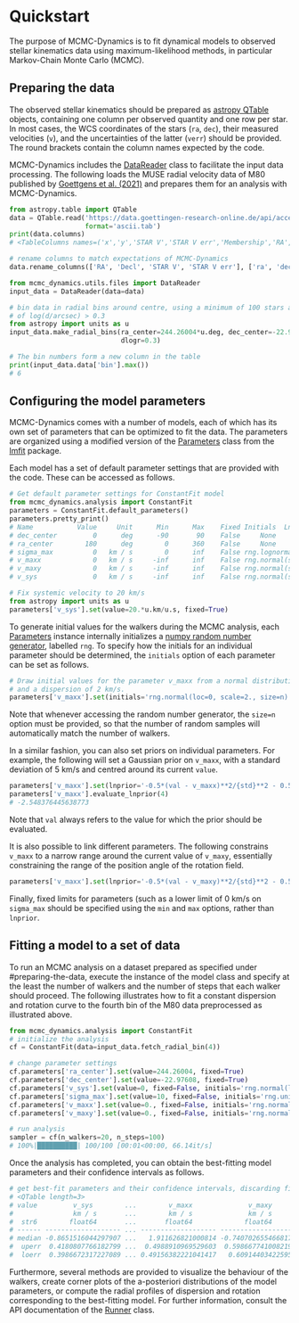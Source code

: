 # Quickstart

The purpose of MCMC-Dynamics is to fit dynamical models to  observed stellar kinematics data
using maximum-likelihood methods, in particular Markov-Chain Monte Carlo (MCMC).

## Preparing the data

The observed stellar kinematics should be prepared as [astropy QTable](https://docs.astropy.org/en/stable/table/) objects, containing one column per observed quantity
and one row per star. In most cases, the WCS coordinates of the stars (`ra`, `dec`), their
measured velocities (`v`), and the uncertainties of the latter (`verr`) should be provided.
The round brackets contain the column names expected by the code.

MCMC-Dynamics includes the [DataReader](mcmc_dynamics.utils.files.data_reader.DataReader)
class to facilitate the input data processing. The following loads the  MUSE radial velocity data
of M80 published by
[Goettgens et al. (2021)](https://ui.adsabs.harvard.edu/abs/2021MNRAS.507.4788G/abstract) and prepares them for an
analysis with MCMC-Dynamics.

```python
from astropy.table import QTable
data = QTable.read('https://data.goettingen-research-online.de/api/access/datafile/:persistentId?persistentId=doi:10.25625/VCNHOR/U1IQHD',
                   format='ascii.tab')
print(data.columns)
# <TableColumns names=('x','y','STAR V','STAR V err','Membership','RA','Decl')>

# rename columns to match expectations of MCMC-Dynamics
data.rename_columns(['RA', 'Decl', 'STAR V', 'STAR V err'], ['ra', 'dec', 'v', 'verr'])

from mcmc_dynamics.utils.files import DataReader
input_data = DataReader(data=data)

# bin data in radial bins around centre, using a minimum of 100 stars and a minimum log-radial range
# of log(d/arcsec) > 0.3
from astropy import units as u
input_data.make_radial_bins(ra_center=244.26004*u.deg, dec_center=-22.97608*u.deg, nstars=100,
                            dlogr=0.3)

# The bin numbers form a new column in the table
print(input_data.data['bin'].max())
# 6
```

## Configuring the model parameters

MCMC-Dynamics comes with a number of models, each of which has its own set of parameters that
can be optimized to fit the data. The parameters are organized using a modified  version of
the [Parameters](mcmc_dynamics.parameter.Parameters) class from the
[lmfit](https://lmfit.github.io/lmfit-py/parameters.html) package.

Each model has a set of default parameter settings that are provided with the code. These can
be accessed as follows.

```python
# Get default parameter settings for ConstantFit model
from mcmc_dynamics.analysis import ConstantFit
parameters = ConstantFit.default_parameters()
parameters.pretty_print()
# Name           Value     Unit      Min      Max    Fixed Initials  Lnprior
# dec_center         0      deg      -90       90    False     None     None
# ra_center        180      deg        0      360    False     None     None
# sigma_max          0   km / s        0      inf    False rng.lognormal(size=n)     None
# v_maxx             0   km / s     -inf      inf    False rng.normal(size=n)     None
# v_maxy             0   km / s     -inf      inf    False rng.normal(size=n)     None
# v_sys              0   km / s     -inf      inf    False rng.normal(size=n)     None

# Fix systemic velocity to 20 km/s
from astropy import units as u
parameters['v_sys'].set(value=20.*u.km/u.s, fixed=True)
```

To generate initial values for the walkers during the MCMC analysis, each
[Parameters](mcmc_dynamics.parameter.Parameters) instance internally initializes a [numpy random
number generator](https://numpy.org/doc/stable/reference/random/index.html#random-sampling-numpy-random),
labelled `rng`.
To specify how the initials for an individual parameter should be determined, the `initials`
option of each parameter can be set as follows.
```python
# Draw initial values for the parameter v_maxx from a normal distribution with a mean of 0 km/s
# and a dispersion of 2 km/s.
parameters['v_maxx'].set(initials='rng.normal(loc=0, scale=2., size=n)')
```
Note that whenever accessing the random number generator, the `size=n` option must be
provided, so that the number of random samples will automatically match the number of walkers.

In a similar fashion, you can also set priors on individual parameters. For example, the following
will set a Gaussian prior on `v_maxx`, with a standard deviation of 5 km/s and centred around its
current `value`.
```python
parameters['v_maxx'].set(lnprior='-0.5*(val - v_maxx)**2/{std}**2 - 0.5*log(2.*pi*{std}**2)'.format(std=5))
parameters['v_maxx'].evaluate_lnprior(4)
# -2.548376445638773
```
Note that `val` always refers to the value for which the prior should be evaluated.

It is also possible to link different parameters. The following constrains `v_maxx` to a  narrow
range around the current value of `v_maxy`, essentially constraining the range of the position
angle of the rotation field.
```python
parameters['v_maxx'].set(lnprior='-0.5*(val - v_maxy)**2/{std}**2 - 0.5*log(2.*pi*{std}**2)'.format(std=0.5))
```

Finally, fixed limits for parameters (such as a lower limit of 0 km/s on `sigma_max` should be
specified using the `min` and `max` options, rather than `lnprior`.

## Fitting a model to a set of data

To run an MCMC analysis on a dataset prepared as specified under #preparing-the-data, execute the instance of the model
class and specify at the least the number of walkers and the number of steps that each walker should proceed. The
following illustrates how to fit a constant dispersion and rotation curve to the fourth bin of the M80 data preprocessed
as illustrated above.

```python
from mcmc_dynamics.analysis import ConstantFit
# initialize the analysis
cf = ConstantFit(data=input_data.fetch_radial_bin(4))

# change parameter settings
cf.parameters['ra_center'].set(value=244.26004, fixed=True)
cf.parameters['dec_center'].set(value=-22.97608, fixed=True)
cf.parameters['v_sys'].set(value=0, fixed=False, initials='rng.normal(loc=v_sys, scale=1, size=n)')
cf.parameters['sigma_max'].set(value=10, fixed=False, initials='rng.uniform(low=5, high=15, size=n)')
cf.parameters['v_maxx'].set(value=0., fixed=False, initials='rng.normal(size=n)')
cf.parameters['v_maxy'].set(value=0., fixed=False, initials='rng.normal(size=n)')

# run analysis
sampler = cf(n_walkers=20, n_steps=100)
# 100%|██████████| 100/100 [00:01<00:00, 66.14it/s]
```
Once the analysis has completed, you can obtain the best-fitting model parameters and their confidence intervals as
follows.
```python
# get best-fit parameters and their confidence intervals, discarding first half of chain as burn-in
# <QTable length=3>
# value         v_sys        ...        v_maxx              v_maxy      
#               km / s       ...        km / s              km / s      
#  str6        float64       ...       float64             float64      
# ------ ------------------- ... ------------------- -------------------
# median -0.8651516044297907 ...   1.911626821000814 -0.7407026554668175
#  uperr  0.4180807766182799 ...  0.4988910969529603  0.5986677410082195
#  loerr  0.3986672317227089 ... 0.49156382221041417   0.609144034225952
```
Furthermore, several methods are provided to visualize the behaviour of the walkers, create corner plots of the
a-posteriori distributions of the model parameters, or compute the radial profiles of dispersion and rotation
corresponding to the best-fitting model. For further information, consult the API documentation of the
[Runner](mcmc_dynamics.analysis.runner.Runner) class.
